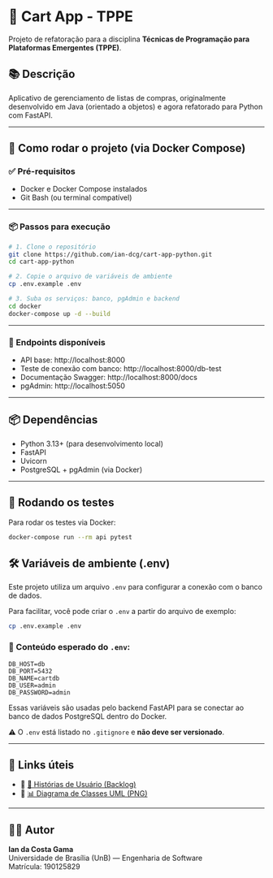 # 🛒 Cart App - TPPE

Projeto de refatoração para a disciplina **Técnicas de Programação para Plataformas Emergentes (TPPE)**.

## 📚 Descrição

Aplicativo de gerenciamento de listas de compras, originalmente desenvolvido em Java (orientado a objetos) e agora refatorado para Python com FastAPI.

---

## 🚀 Como rodar o projeto (via Docker Compose)

### ✅ Pré-requisitos

- Docker e Docker Compose instalados
- Git Bash (ou terminal compatível)

---

### 📦 Passos para execução

```bash
# 1. Clone o repositório
git clone https://github.com/ian-dcg/cart-app-python.git
cd cart-app-python

# 2. Copie o arquivo de variáveis de ambiente
cp .env.example .env

# 3. Suba os serviços: banco, pgAdmin e backend
cd docker
docker-compose up -d --build
```

---

### 🔗 Endpoints disponíveis

- API base: http://localhost:8000
- Teste de conexão com banco: http://localhost:8000/db-test
- Documentação Swagger: http://localhost:8000/docs
- pgAdmin: http://localhost:5050

---

## 📦 Dependências

- Python 3.13+ (para desenvolvimento local)
- FastAPI
- Uvicorn
- PostgreSQL + pgAdmin (via Docker)

---

## 🧪 Rodando os testes

Para rodar os testes via Docker:

```bash
docker-compose run --rm api pytest
```

## 🛠️ Variáveis de ambiente (.env)

Este projeto utiliza um arquivo `.env` para configurar a conexão com o banco de dados.

Para facilitar, você pode criar o `.env` a partir do arquivo de exemplo:

```bash
cp .env.example .env
```

### 📄 Conteúdo esperado do `.env`:

```
DB_HOST=db
DB_PORT=5432
DB_NAME=cartdb
DB_USER=admin
DB_PASSWORD=admin
```

Essas variáveis são usadas pelo backend FastAPI para se conectar ao banco de dados PostgreSQL dentro do Docker.

⚠️ O `.env` está listado no `.gitignore` e **não deve ser versionado**.

---

## 🔗 Links úteis

- 🔹 [📄 Histórias de Usuário (Backlog)](./docs/backlog/historias_de_usuario.md)
- 🔹 [📊 Diagrama de Classes UML (PNG)](./docs/uml/diagrama_UML.png)

---

## 👨‍💻 Autor

**Ian da Costa Gama**  
Universidade de Brasília (UnB) — Engenharia de Software  
Matrícula: 190125829
